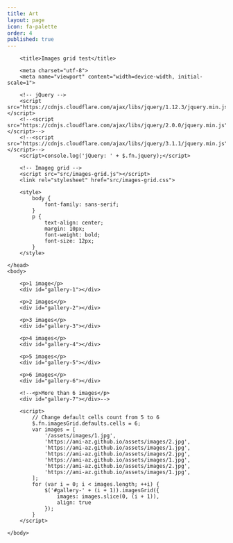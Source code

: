 ```yaml
---
title: Art
layout: page
icon: fa-palette
order: 4
published: true
---
```

<html>
    <head>

        <title>Images grid test</title>

        <meta charset="utf-8">
        <meta name="viewport" content="width=device-width, initial-scale=1">

        <!-- jQuery -->
        <script src="https://cdnjs.cloudflare.com/ajax/libs/jquery/1.12.3/jquery.min.js"></script>
        <!--<script src="https://cdnjs.cloudflare.com/ajax/libs/jquery/2.0.0/jquery.min.js"></script>-->
        <!--<script src="https://cdnjs.cloudflare.com/ajax/libs/jquery/3.1.1/jquery.min.js"></script>-->
        <script>console.log('jQuery: ' + $.fn.jquery);</script>

        <!-- Imageg grid -->
        <script src="src/images-grid.js"></script>
        <link rel="stylesheet" href="src/images-grid.css">

        <style>
            body {
                font-family: sans-serif;
            }
            p {
                text-align: center;
                margin: 10px;
                font-weight: bold;
                font-size: 12px;
            }
        </style>

    </head>
    <body>

        <p>1 image</p>
        <div id="gallery-1"></div>

        <p>2 images</p>
        <div id="gallery-2"></div>

        <p>3 images</p>
        <div id="gallery-3"></div>

        <p>4 images</p>
        <div id="gallery-4"></div>

        <p>5 images</p>
        <div id="gallery-5"></div>

        <p>6 images</p>
        <div id="gallery-6"></div>

        <!--<p>More than 6 images</p>
        <div id="gallery-7"></div>-->

        <script>
            // Change default cells count from 5 to 6
            $.fn.imagesGrid.defaults.cells = 6;
            var images = [
                '/assets/images/1.jpg',
                'https://ami-az.github.io/assets/images/2.jpg',
                'https://ami-az.github.io/assets/images/1.jpg',
                'https://ami-az.github.io/assets/images/2.jpg',
                'https://ami-az.github.io/assets/images/1.jpg',
                'https://ami-az.github.io/assets/images/2.jpg',
                'https://ami-az.github.io/assets/images/1.jpg',
            ];
            for (var i = 0; i < images.length; ++i) {
                $('#gallery-' + (i + 1)).imagesGrid({
                    images: images.slice(0, (i + 1)),
                    align: true
                });
            }
        </script>

    </body>
</html>